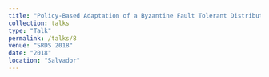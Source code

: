 ```yaml
---
title: "Policy-Based Adaptation of a Byzantine Fault Tolerant Distributed Graph Database"
collection: talks
type: "Talk"
permalink: /talks/8
venue: "SRDS 2018"
date: "2018"
location: "Salvador"
---
```

